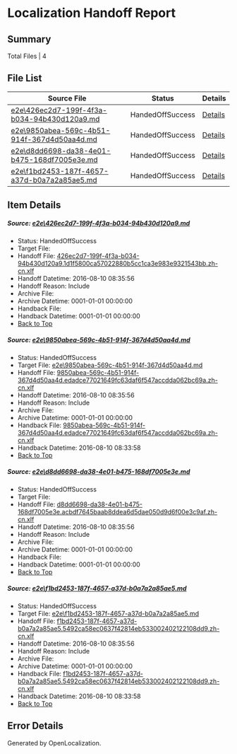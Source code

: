 # <a name='report-top'></a> Localization Handoff Report

## Summary
 Total Files | 4

## File List
 Source File | Status | Details 
 ----------- | ------ | ------- 
 [e2e\426ec2d7-199f-4f3a-b034-94b430d120a9.md](https://github.com/OpenLocalizationTestOrg/oltest/blob/733584e91780b4d49602ad4630148d5ee133e59d/e2e/426ec2d7-199f-4f3a-b034-94b430d120a9.md) | HandedOffSuccess | [Details](#6cf8ab123d6259d4339d15a082ebde8dacf780543)
 [e2e\9850abea-569c-4b51-914f-367d4d50aa4d.md](https://github.com/OpenLocalizationTestOrg/oltest/blob/81fb396b49dcdbb360156efc815d7b5222f9fba6/e2e/9850abea-569c-4b51-914f-367d4d50aa4d.md) | HandedOffSuccess | [Details](#178fe2ff9f1907ee1b6ecaaf468bab174f696dbf4)
 [e2e\d8dd6698-da38-4e01-b475-168df7005e3e.md](https://github.com/OpenLocalizationTestOrg/oltest/blob/733584e91780b4d49602ad4630148d5ee133e59d/e2e/d8dd6698-da38-4e01-b475-168df7005e3e.md) | HandedOffSuccess | [Details](#a089001efd635dd6b906606addb579482fa2a1535)
 [e2e\f1bd2453-187f-4657-a37d-b0a7a2a85ae5.md](https://github.com/OpenLocalizationTestOrg/oltest/blob/81fb396b49dcdbb360156efc815d7b5222f9fba6/e2e/f1bd2453-187f-4657-a37d-b0a7a2a85ae5.md) | HandedOffSuccess | [Details](#baac00e5b126099215da2e7a683eed7b9306b16a6)

## Item Details
##### <a name='6cf8ab123d6259d4339d15a082ebde8dacf780543'></a> Source: [e2e\426ec2d7-199f-4f3a-b034-94b430d120a9.md](https://github.com/OpenLocalizationTestOrg/oltest/blob/733584e91780b4d49602ad4630148d5ee133e59d/e2e/426ec2d7-199f-4f3a-b034-94b430d120a9.md)
* Status: HandedOffSuccess
* Target File: 
* Handoff File: [426ec2d7-199f-4f3a-b034-94b430d120a9.1d1f5800ca57022880b5cc1ca3e983e9321543bb.zh-cn.xlf](https://github.com/OpenLocalizationTestOrg/olhandoff-e2e/blob/f3fd0f86009b26ba7d7dffe2afc1af33d7df31f3/ol-handoff/OpenLocalizationTestOrg/ol-test-zhcn/ci/low/426ec2d7-199f-4f3a-b034-94b430d120a9.1d1f5800ca57022880b5cc1ca3e983e9321543bb.zh-cn.xlf)
* Handoff Datetime: 2016-08-10 08:35:56
* Handoff Reason: Include
* Archive File: 
* Archive Datetime: 0001-01-01 00:00:00
* Handback File: 
* Handback Datetime: 0001-01-01 00:00:00
* [Back to Top](#report-top)

##### <a name='178fe2ff9f1907ee1b6ecaaf468bab174f696dbf4'></a> Source: [e2e\9850abea-569c-4b51-914f-367d4d50aa4d.md](https://github.com/OpenLocalizationTestOrg/oltest/blob/81fb396b49dcdbb360156efc815d7b5222f9fba6/e2e/9850abea-569c-4b51-914f-367d4d50aa4d.md)
* Status: HandedOffSuccess
* Target File: [e2e\9850abea-569c-4b51-914f-367d4d50aa4d.md](https://github.com/OpenLocalizationTestOrg/ol-test-zhcn/blob/b9c614d3c9b81bb6e3dc696e0af52c26ef74fe7e/e2e/9850abea-569c-4b51-914f-367d4d50aa4d.md)
* Handoff File: [9850abea-569c-4b51-914f-367d4d50aa4d.edadce77021649fc63daf6f547accdda062bc69a.zh-cn.xlf](https://github.com/OpenLocalizationTestOrg/olhandoff-e2e/blob/f3fd0f86009b26ba7d7dffe2afc1af33d7df31f3/ol-handoff/OpenLocalizationTestOrg/ol-test-zhcn/ci/low/9850abea-569c-4b51-914f-367d4d50aa4d.edadce77021649fc63daf6f547accdda062bc69a.zh-cn.xlf)
* Handoff Datetime: 2016-08-10 08:35:56
* Handoff Reason: Include
* Archive File: 
* Archive Datetime: 0001-01-01 00:00:00
* Handback File: [9850abea-569c-4b51-914f-367d4d50aa4d.edadce77021649fc63daf6f547accdda062bc69a.zh-cn.xlf](https://github.com/OpenLocalizationTestOrg/olhandback-e2e/blob/455e59dd525c8c9a4fe6ea55a2d2ab09de18130c/ol-handback/OpenLocalizationTestOrg/ol-test-zhcn/ci/high/9850abea-569c-4b51-914f-367d4d50aa4d.edadce77021649fc63daf6f547accdda062bc69a.zh-cn.xlf)
* Handback Datetime: 2016-08-10 08:33:58
* [Back to Top](#report-top)

##### <a name='a089001efd635dd6b906606addb579482fa2a1535'></a> Source: [e2e\d8dd6698-da38-4e01-b475-168df7005e3e.md](https://github.com/OpenLocalizationTestOrg/oltest/blob/733584e91780b4d49602ad4630148d5ee133e59d/e2e/d8dd6698-da38-4e01-b475-168df7005e3e.md)
* Status: HandedOffSuccess
* Target File: 
* Handoff File: [d8dd6698-da38-4e01-b475-168df7005e3e.acbdf7645baab8ddea6d5dae050d9d6f00e3c9af.zh-cn.xlf](https://github.com/OpenLocalizationTestOrg/olhandoff-e2e/blob/f3fd0f86009b26ba7d7dffe2afc1af33d7df31f3/ol-handoff/OpenLocalizationTestOrg/ol-test-zhcn/ci/low/d8dd6698-da38-4e01-b475-168df7005e3e.acbdf7645baab8ddea6d5dae050d9d6f00e3c9af.zh-cn.xlf)
* Handoff Datetime: 2016-08-10 08:35:56
* Handoff Reason: Include
* Archive File: 
* Archive Datetime: 0001-01-01 00:00:00
* Handback File: 
* Handback Datetime: 0001-01-01 00:00:00
* [Back to Top](#report-top)

##### <a name='baac00e5b126099215da2e7a683eed7b9306b16a6'></a> Source: [e2e\f1bd2453-187f-4657-a37d-b0a7a2a85ae5.md](https://github.com/OpenLocalizationTestOrg/oltest/blob/81fb396b49dcdbb360156efc815d7b5222f9fba6/e2e/f1bd2453-187f-4657-a37d-b0a7a2a85ae5.md)
* Status: HandedOffSuccess
* Target File: [e2e\f1bd2453-187f-4657-a37d-b0a7a2a85ae5.md](https://github.com/OpenLocalizationTestOrg/ol-test-zhcn/blob/b9c614d3c9b81bb6e3dc696e0af52c26ef74fe7e/e2e/f1bd2453-187f-4657-a37d-b0a7a2a85ae5.md)
* Handoff File: [f1bd2453-187f-4657-a37d-b0a7a2a85ae5.5492ca58ec0637f42814eb533002402122108dd9.zh-cn.xlf](https://github.com/OpenLocalizationTestOrg/olhandoff-e2e/blob/f3fd0f86009b26ba7d7dffe2afc1af33d7df31f3/ol-handoff/OpenLocalizationTestOrg/ol-test-zhcn/ci/low/f1bd2453-187f-4657-a37d-b0a7a2a85ae5.5492ca58ec0637f42814eb533002402122108dd9.zh-cn.xlf)
* Handoff Datetime: 2016-08-10 08:35:56
* Handoff Reason: Include
* Archive File: 
* Archive Datetime: 0001-01-01 00:00:00
* Handback File: [f1bd2453-187f-4657-a37d-b0a7a2a85ae5.5492ca58ec0637f42814eb533002402122108dd9.zh-cn.xlf](https://github.com/OpenLocalizationTestOrg/olhandback-e2e/blob/455e59dd525c8c9a4fe6ea55a2d2ab09de18130c/ol-handback/OpenLocalizationTestOrg/ol-test-zhcn/ci/high/f1bd2453-187f-4657-a37d-b0a7a2a85ae5.5492ca58ec0637f42814eb533002402122108dd9.zh-cn.xlf)
* Handback Datetime: 2016-08-10 08:33:58
* [Back to Top](#report-top)


## Error Details

Generated by OpenLocalization.
